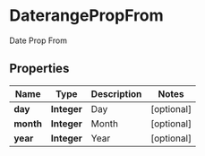 

# DaterangePropFrom

Date Prop From

## Properties

| Name | Type | Description | Notes |
|------------ | ------------- | ------------- | -------------|
|**day** | **Integer** | Day |  [optional] |
|**month** | **Integer** | Month |  [optional] |
|**year** | **Integer** | Year |  [optional] |



